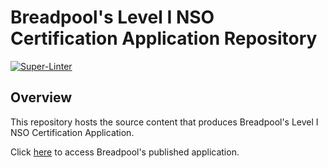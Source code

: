 # Breadpool's Level I NSO Certification Application Repository

[![Super-Linter](https://github.com/timothyhull/breadpool-level-i-nso-certification-app/actions/workflows/lint-files.yml/badge.svg)](https://github.com/marketplace/actions/super-linter)

## Overview

This repository hosts the source content that produces Breadpool's Level I NSO Certification Application.

Click [here](https://timothyhull.github.io/breadpool-level-i-nso-certification-app "Breadpool's Level I NSO Certification Application") to access Breadpool's published application.

